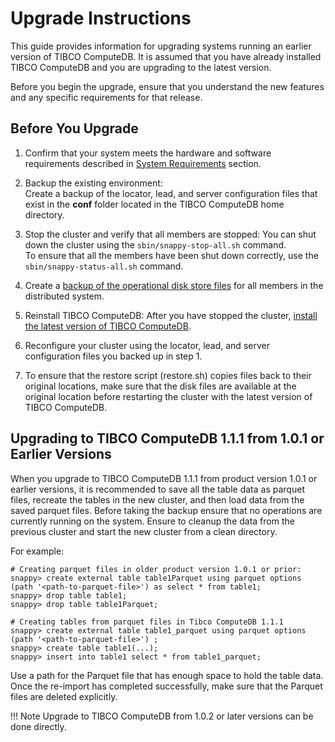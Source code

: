 # Upgrade Instructions

This guide provides information for upgrading systems running an earlier version of TIBCO ComputeDB. It is assumed that you have already installed TIBCO ComputeDB and you are upgrading to the latest version.

Before you begin the upgrade, ensure that you understand the new features and any specific requirements for that release.

## Before You Upgrade

1. Confirm that your system meets the hardware and software requirements described in [System Requirements](../install/system_requirements.md) section.

2. Backup the existing environment: </br>Create a backup of the locator, lead, and server configuration files that exist in the **conf** folder located in the TIBCO ComputeDB home directory.

3. Stop the cluster and verify that all members are stopped: You can shut down the cluster using the `sbin/snappy-stop-all.sh` command. </br>To ensure that all the members have been shut down correctly, use the `sbin/snappy-status-all.sh` command.

4. Create a [backup of the operational disk store files](../reference/command_line_utilities/store-backup.md) for all members in the distributed system.

5. Reinstall TIBCO ComputeDB: After you have stopped the cluster, [install the latest version of TIBCO ComputeDB](../install.md).

6. Reconfigure your cluster using the locator, lead, and server configuration files you backed up in step 1.

7. To ensure that the restore script (restore.sh) copies files back to their original locations, make sure that the disk files are available at the original location before restarting the cluster with the latest version of TIBCO ComputeDB.

## Upgrading to TIBCO ComputeDB 1.1.1 from 1.0.1 or Earlier Versions

When you upgrade to TIBCO ComputeDB 1.1.1 from product version 1.0.1 or earlier versions, it is recommended to save all the table data as parquet files, recreate the tables in the new cluster, and then load data from the saved parquet files. Before taking the backup ensure that no operations are currently running on the system. Ensure to cleanup the data from the previous cluster and start the new cluster from a clean directory. 

For example:

```
# Creating parquet files in older product version 1.0.1 or prior:
snappy> create external table table1Parquet using parquet options (path '<path-to-parquet-file>') as select * from table1;
snappy> drop table table1;
snappy> drop table table1Parquet;

# Creating tables from parquet files in Tibco ComputeDB 1.1.1
snappy> create external table table1_parquet using parquet options (path '<path-to-parquet-file>') ;
snappy> create table table1(...);
snappy> insert into table1 select * from table1_parquet;
```
Use a path for the Parquet file that has enough space to hold the table data. Once the re-import has completed successfully, make sure that the Parquet files are deleted explicitly.

!!! Note
	Upgrade to TIBCO ComputeDB from 1.0.2 or later versions can be done directly. 
